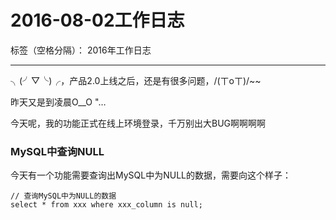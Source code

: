 ﻿# 2016-08-02工作日志

标签（空格分隔）： 2016年工作日志

---

╮(╯▽╰)╭，产品2.0上线之后，还是有很多问题，/(ㄒoㄒ)/~~

昨天又是到凌晨O__O "…

今天呢，我的功能正式在线上环境登录，千万别出大BUG啊啊啊啊

### MySQL中查询NULL

今天有一个功能需要查询出MySQL中为NULL的数据，需要向这个样子：

``` 
// 查询MySQL中为NULL的数据
select * from xxx where xxx_column is null;
``` 






